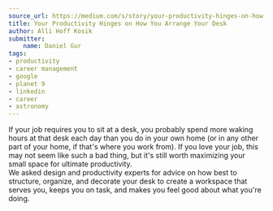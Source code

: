 ```yaml
---
source_url: https://medium.com/s/story/your-productivity-hinges-on-how-you-arrange-your-desk-6b278f018daf
title: Your Productivity Hinges on How You Arrange Your Desk
author: Alli Hoff Kosik
submitter:
    name: Daniel Gur
tags:
- productivity
- career management
- google
- planet 9
- linkedin
- career
- astronomy
---
```


If your job requires you to sit at a desk, you probably spend more waking hours at that desk each day than you do in your own home (or in any other part of your home, if that's where you work from). If you love your job, this may not seem like such a bad thing, but it's still worth maximizing your small space for ultimate productivity.\
We asked design and productivity experts for advice on how best to structure, organize, and decorate your desk to create a workspace that serves you, keeps you on task, and makes you feel good about what you're doing.
